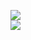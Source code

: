 [![](https://img.shields.io/badge/Made%20With-Github%20Spray-lightgrey.svg?style=for-the-badge&logo=github)](https://github.com/Annihil/github-spray#22213)  
[![](https://i.imgur.com/2DrTn0Z.gif)](https://github.com/Annihil/github-spray)